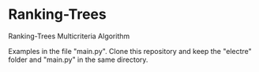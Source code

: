 # Ranking-Trees
Ranking-Trees Multicriteria Algorithm

Examples in the file "main.py". Clone this repository and keep the "electre" folder and "main.py" in the same directory.
